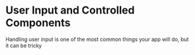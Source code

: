 # User Input and Controlled Components

Handling user input is one of the most common things your app will do, but it can be tricky
